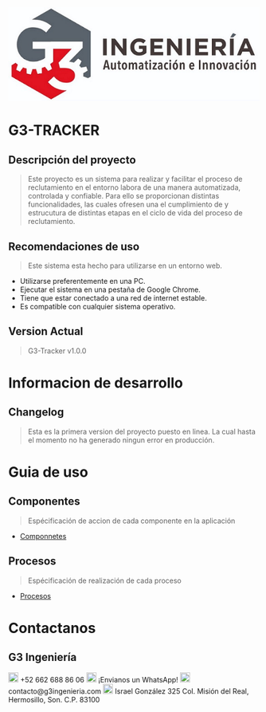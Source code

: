 ![G3 Ingenieria logo](https://raw.githubusercontent.com/Armenta1702/Template-README/master/logoG3Ingenieria.jpeg)

 # **G3-TRACKER** 


## Descripción del proyecto

> Este proyecto es un sistema para realizar y facilitar el proceso de reclutamiento en el entorno labora de una manera automatizada, controlada y confiable. Para ello se proporcionan distintas funcionalidades, las cuales ofresen una el cumplimiento de y estrucutura de distintas etapas en el ciclo de vida del proceso de reclutamiento.


## Recomendaciones de uso
> Este sistema esta hecho para utilizarse en un entorno web.


* Utilizarse preferentemente en una PC.
* Ejecutar el sistema en una pestaña de Google Chrome.
* Tiene que estar conectado a una red de internet estable.
* Es compatible con cualquier sistema operativo.

## Version Actual
>  G3-Tracker  v1.0.0

# Informacion de desarrollo

## Changelog
> Esta es la primera version del proyecto puesto en linea. La cual hasta el momento no ha generado ningun error en producción.

# Guia de uso

## Componentes
> Espécificación de accion de cada componente en la aplicación

* [Componnetes](https://github.com/Armenta1702/Template-README/blob/master/Componentes.md "title text!")



## Procesos
> Espécificación de realización de cada proceso

* [Procesos](https://github.com/Armenta1702/Template-README/blob/master/Procesos.md "title text!")


# Contactanos

## **G3 Ingeniería**

<img src="https://img.icons8.com/external-dreamstale-lineal-dreamstale/64/000000/external-phone-phone-dreamstale-lineal-dreamstale-2.png" width="20" height="20"/> 
 +52 662 688 86 06

<img src="https://img.icons8.com/pastel-glyph/128/000000/whatsapp--v2.png" width="20" height="20"/>
¡Envianos un WhatsApp!

<img src="https://img.icons8.com/external-kiranshastry-solid-kiranshastry/64/000000/external-email-interface-kiranshastry-solid-kiranshastry.png" width="20" height="20"/>
 contacto@g3ingenieria.com

<img src="https://img.icons8.com/ios/100/000000/location-update.png" width="20" height="20"/>
    Israel González 325
    Col. Misión del Real,
    Hermosillo, Son.
    C.P. 83100
